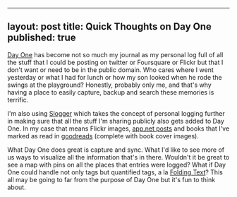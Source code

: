 

---
layout: post
title: Quick Thoughts on Day One
published: true
---

[Day One](http://dayoneapp.com/ "Day One | A simple Journal") has become not so much my journal as my personal log full of all the stuff that I could be posting on twitter or Foursquare or Flickr but that I don't want or need to be in the public domain. Who cares where I went yesterday or what I had for lunch or how my son looked when he rode the swings at the playground? Honestly, probably only me, and that's why having a place to easily capture, backup and search these memories is terrific.

I'm also using [Slogger](http://ttscoff.github.com/Slogger/ "Slogger 2") which takes the concept of personal logging further in making sure that all the stuff I'm sharing publicly also gets added to Day One. In my case that means Flickr images, [app.net posts](https://alpha.app.net/thechinnster) and books that I've marked as read in [goodreads](http://www.goodreads.com/review/list/3046262?shelf=read) (complete with book cover images). 

What Day One does great is capture and sync. What I'd like to see more of us ways to visualize all the information that's in there. Wouldn't it be great to see a map with pins on all the places that entries were logged? What if Day One could handle not only tags but quantified tags, a la [Folding Text](http://www.foldingtext.com/)? This all may be going to far from the purpose of Day One but it's fun to think about.